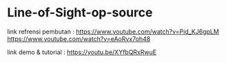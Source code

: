 # Line-of-Sight-op-source

link refrensi pembutan : https://www.youtube.com/watch?v=Pid_KJ6gpLM https://www.youtube.com/watch?v=eAoRvx7oh48

link demo & tutorial : https://youtu.be/XYfbQRxRwuE
